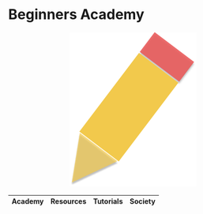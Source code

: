 <p align="center">
  <h1>Beginners Academy</h1>
</p>
<p align="center">
  <img src="images/Beginners_Logo.png"/>
</p>

| Academy  |  Resources | Tutorials  | Society  | 
|---|---|---|---|



